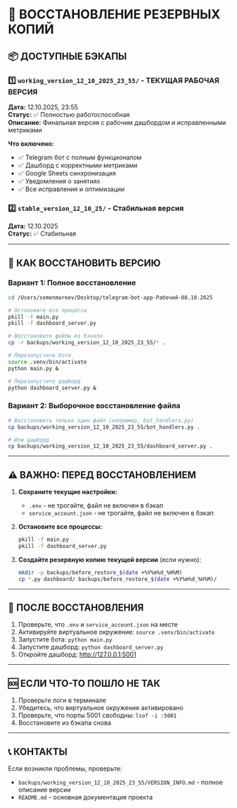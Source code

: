 # 🔄 ВОССТАНОВЛЕНИЕ РЕЗЕРВНЫХ КОПИЙ

## 📦 ДОСТУПНЫЕ БЭКАПЫ

### 1️⃣ `working_version_12_10_2025_23_55/` - ТЕКУЩАЯ РАБОЧАЯ ВЕРСИЯ
**Дата:** 12.10.2025, 23:55  
**Статус:** ✅ Полностью работоспособная  
**Описание:** Финальная версия с рабочим дашбордом и исправленными метриками

**Что включено:**
- ✅ Telegram бот с полным функционалом
- ✅ Дашборд с корректными метриками
- ✅ Google Sheets синхронизация
- ✅ Уведомления о занятиях
- ✅ Все исправления и оптимизации

### 2️⃣ `stable_version_12_10_25/` - Стабильная версия
**Дата:** 12.10.2025  
**Статус:** ✅ Стабильная  

---

## 🔧 КАК ВОССТАНОВИТЬ ВЕРСИЮ

### Вариант 1: Полное восстановление

```bash
cd /Users/semenmareev/Desktop/telegram-bot-app-Рабочий-08.10.2025

# Остановите все процессы
pkill -f main.py
pkill -f dashboard_server.py

# Восстановите файлы из бэкапа
cp -r backups/working_version_12_10_2025_23_55/* .

# Перезапустите бота
source .venv/bin/activate
python main.py &

# Перезапустите дашборд
python dashboard_server.py &
```

### Вариант 2: Выборочное восстановление файла

```bash
# Восстановить только один файл (например, bot_handlers.py)
cp backups/working_version_12_10_2025_23_55/bot_handlers.py .

# Или дашборд
cp backups/working_version_12_10_2025_23_55/dashboard_server.py .
```

---

## ⚠️ ВАЖНО: ПЕРЕД ВОССТАНОВЛЕНИЕМ

1. **Сохраните текущие настройки:**
   - `.env` - не трогайте, файл не включен в бэкап
   - `service_account.json` - не трогайте, файл не включен в бэкап

2. **Остановите все процессы:**
   ```bash
   pkill -f main.py
   pkill -f dashboard_server.py
   ```

3. **Создайте резервную копию текущей версии** (если нужно):
   ```bash
   mkdir -p backups/before_restore_$(date +%Y%m%d_%H%M)
   cp *.py dashboard/ backups/before_restore_$(date +%Y%m%d_%H%M)/
   ```

---

## 📝 ПОСЛЕ ВОССТАНОВЛЕНИЯ

1. Проверьте, что `.env` и `service_account.json` на месте
2. Активируйте виртуальное окружение: `source .venv/bin/activate`
3. Запустите бота: `python main.py`
4. Запустите дашборд: `python dashboard_server.py`
5. Откройте дашборд: http://127.0.0.1:5001

---

## 🆘 ЕСЛИ ЧТО-ТО ПОШЛО НЕ ТАК

1. Проверьте логи в терминале
2. Убедитесь, что виртуальное окружение активировано
3. Проверьте, что порты 5001 свободны: `lsof -i :5001`
4. Восстановите из бэкапа снова

---

## 📞 КОНТАКТЫ

Если возникли проблемы, проверьте:
- `backups/working_version_12_10_2025_23_55/VERSION_INFO.md` - полное описание версии
- `README.md` - основная документация проекта
